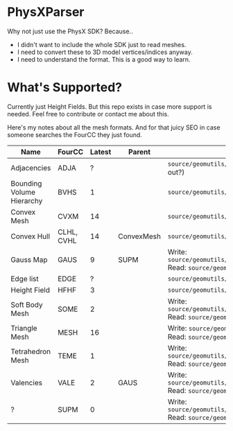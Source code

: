 # PhysXParser

Why not just use the PhysX SDK? Because..

* I didn't want to include the whole SDK just to read meshes.
* I need to convert these to 3D model vertices/indices anyway.
* I need to understand the format. This is a good way to learn.

# What's Supported?

Currently just Height Fields. But this repo exists in case more support is needed. Feel free to contribute or contact me about this.

Here's my notes about all the mesh formats. And for that juicy SEO in case someone searches the FourCC they just found.

| Name | FourCC | Latest | Parent | [SDK location](https://github.com/NVIDIA-Omniverse/PhysX/tree/main/physx) | 
| ---- | ------ | ------ | ------ | ------------ | 
| Adjacencies | ADJA | ? | | `source/geomutils/src/common/GuAdjacencies.cpp` (Commented out?) |
| Bounding Volume Hierarchy | BVHS | 1 | | `source/geomutils/src/GuBVH.*` |
| Convex Mesh | CVXM | 14 | | `source/geomutils/src/convex` |
| Convex Hull | CLHL, CVHL | 14 | ConvexMesh |`source/geomutils/src/convex` | 
| Gauss Map | GAUS | 9  | SUPM | Write: `source/geomutils/src/cooking/GuCookingBigConvexDataBuilder.cpp` Read: `source/geomutils/src/convex/GuBigConvexData.cpp` |
| Edge list | EDGE | ? | | `source/geomutils/src/common/GuEdgeList.cpp` |
| Height Field | HFHF | 3 | | `source/geomutils/src/hf` |
| Soft Body Mesh | SOME | 2 | | Write: `source/geomutils/src/cooking/GuCookingTetrahedronMesh.cpp` Read: `source/geomutils/src/GuMeshFactory.cpp` |
| Triangle Mesh | MESH | 16 | | Write: `source/geomutils/src/cooking/GuCookingTriangleMesh.cpp` Read: `source/geomutils/src/GuMeshFactory.cpp` |
| Tetrahedron Mesh | TEME | 1 | | Write: `source/geomutils/src/cooking/GuCookingTetrahedronMesh.cpp` Read: `source/geomutils/src/GuMeshFactory.cpp` |
| Valencies | VALE | 2 | GAUS | Write: `source/geomutils/src/cooking/GuCookingBigConvexDataBuilder.cpp` Read: `source/geomutils/src/convex/GuBigConvexData.cpp` |
| ? | SUPM | 0 | | Write: `source/geomutils/src/cooking/GuCookingBigConvexDataBuilder.cpp` Read: `source/geomutils/src/convex/GuBigConvexData.cpp` |